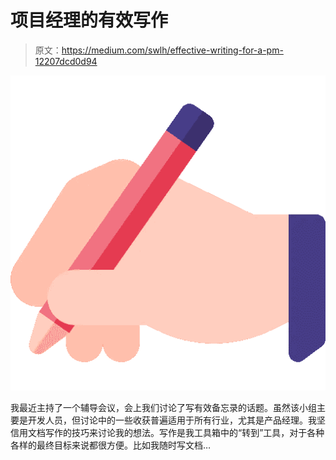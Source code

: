 # 项目经理的有效写作

> 原文：<https://medium.com/swlh/effective-writing-for-a-pm-12207dcd0d94>

![](img/6a93d14ae06eedd683d93b6d52e5aaaf.png)

我最近主持了一个辅导会议，会上我们讨论了写有效备忘录的话题。虽然该小组主要是开发人员，但讨论中的一些收获普遍适用于所有行业，尤其是产品经理。我坚信用文档写作的技巧来讨论我的想法。写作是我工具箱中的“转到”工具，对于各种各样的最终目标来说都很方便。比如我随时写文档…